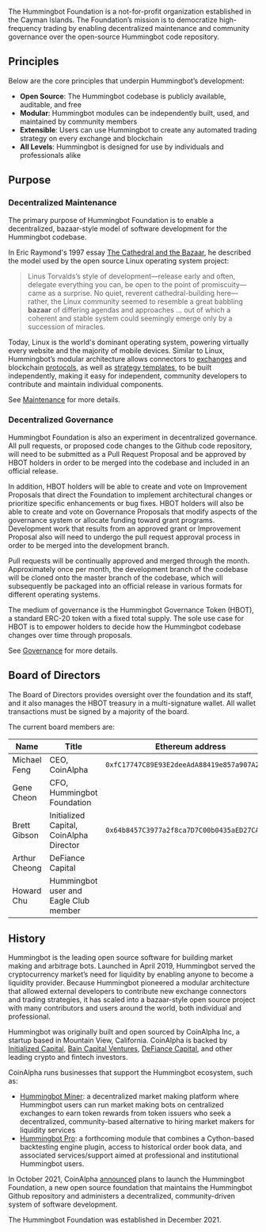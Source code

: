 The Hummingbot Foundation is a not-for-profit organization established in the Cayman Islands. The Foundation’s mission is to democratize high-frequency trading by enabling decentralized maintenance and community governance over the open-source Hummingbot code repository.

## Principles

Below are the core principles that underpin Hummingbot’s development:

* **Open Source**: The Hummingbot codebase is publicly available, auditable, and free
* **Modular**: Hummingbot modules can be independently built, used, and maintained by community members
* **Extensible**: Users can use Hummingbot to create any automated trading strategy on every exchange and blockchain
* **All Levels**: Hummingbot is designed for use by individuals and professionals alike

## Purpose

### Decentralized Maintenance

The primary purpose of Hummingbot Foundation is to enable a decentralized, bazaar-style model of software development for the Hummingbot codebase.

In Eric Raymond's 1997 essay [The Cathedral and the Bazaar](https://en.wikipedia.org/wiki/The_Cathedral_and_the_Bazaar), he described the model used by the open source Linux operating system project:

>Linus Torvalds’s style of development—release early and often, delegate everything you can, be open to the point of promiscuity—came as a surprise. No quiet, reverent cathedral-building here—rather, the Linux community seemed to resemble a great babbling **bazaar** of differing agendas and approaches ... out of which a coherent and stable system could seemingly emerge only by a succession of miracles.

Today, Linux is the world's dominant operating system, powering virtually every website and the majority of mobile devices. Similar to Linux, Hummingbot’s modular architecture allows connectors to [exchanges](/exchanges) and blockchain [protocols](/protocols), as well as [strategy templates](/strategies), to be built independently, making it easy for independent, community developers to contribute and maintain individual components.

See [Maintenance](/maintenance) for more details.

### Decentralized Governance

Hummingbot Foundation is also an experiment in decentralized governance. All pull requests, or proposed code changes to the Github code repository, will need to be submitted as a Pull Request Proposal and be approved by HBOT holders in order to be merged into the codebase and included in an official release.

In addition, HBOT holders will be able to create and vote on Improvement Proposals that direct the Foundation to implement architectural changes or prioritize specific enhancements or bug fixes. HBOT holders will also be able to create and vote on Governance Proposals that modify aspects of the governance system or allocate funding toward grant programs. Development work that results from an approved grant or Improvement Proposal also will need to undergo the pull request approval process in order to be merged into the development branch.

Pull requests will be continually approved and merged through the month. Approximately once per month, the development branch of the codebase will be cloned onto the master branch of the codebase, which will subsequently be packaged into an official release in various formats for different operating systems.

The medium of governance is the Hummingbot Governance Token (HBOT), a standard ERC-20 token with a fixed total supply. The sole use case for HBOT is to empower holders to decide how the Hummingbot codebase changes over time through proposals. 

See [Governance](/governance) for more details.

## Board of Directors

The Board of Directors provides oversight over the foundation and its staff, and it also manages the HBOT treasury in a multi-signature wallet. All wallet transactions must be signed by a majority of the board.

The current board members are:

| Name              | Title                          | Ethereum address                             |
|-------------------|--------------------------------|----------------------------------------------|
| Michael Feng      | CEO, CoinAlpha            | `0xfC17747C89E93E2deeAdA88419e857a907A20313` |
| Gene Cheon        | CFO, Hummingbot Foundation     |  |
| Brett Gibson      | Initialized Capital, CoinAlpha Director | `0x64b8457C3977a2f8ca7D7C00b0435aED27CA34C3` |
| Arthur Cheong     | DeFiance Capital           |  |
| Howard Chu        | Hummingbot user and Eagle Club member            |  |

## History

Hummingbot is the leading open source software for building market making and arbitrage bots. Launched in April 2019, Hummingbot served the cryptocurrency market’s need for liquidity by enabling anyone to become a liquidity provider. Because Hummingbot pioneered a modular architecture that allowed external developers to contribute new exchange connectors and trading strategies, it has scaled into a bazaar-style open source project with many contributors and users around the world, both individual and professional.

Hummingbot was originally built and open sourced by CoinAlpha Inc, a startup based in Mountain View, California. CoinAlpha is backed by [Initialized Capital](https://initialized.com/), [Bain Capital Ventures](https://www.baincapitalventures.com/), [DeFiance Capital](https://www.defiance.capital/), and other leading crypto and fintech investors.

CoinAlpha runs businesses that support the Hummingbot ecosystem, such as:

* [Hummingbot Miner](https://miner.hummingbot.io): a decentralized market making platform where Hummingbot users can run market making bots on centralized exchanges to earn token rewards from token issuers who seek a decentralized, community-based alternative to hiring market makers for liquidity services
* [Hummingbot Pro](/developers/architecture/#hummingbot-pro-preview): a forthcoming module that combines a Cython-based backtesting engine plugin, access to historical order book data, and associated services/support aimed at professional and institutional Hummingbot users.

In October 2021, CoinAlpha [announced](/news/foundation) plans to launch the Hummingbot Foundation, a new open source foundation that maintains the Hummingbot Github repository and administers a decentralized, community-driven system of software development. 

The Hummingbot Foundation was established in December 2021.
